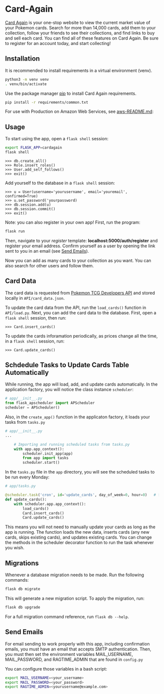 # Card-Again

[Card Again](http://cardagain.net/) is your one-stop website to view the current market value of your Pokemon cards. Search for more than 14,000 cards, add them to your collection, follow your friends to see their collections, and find links to buy and sell each card. You can find all of these features on Card Again. Be sure to register for an account today, and start collecting!


## Installation

It is  recommended to install requirements in a virtual environment (venv).
```bash
python3 -m venv venv
. venv/bin/activate
```
Use the package manager [pip](https://pip.pypa.io/en/stable/) to install Card Again requirements.

```bash
pip install -r requirements/common.txt
```

For use with Production on Amazon Web Services, see [aws-README.md](https://github.com/csulva/Card-Again/blob/main/aws-README.md):



## Usage
To start using the app, open a ```flask shell``` session:
```bash
export FLASK_APP=cardagain
flask shell
```
```shell
>>> db.create_all()
>>> Role.insert_roles()
>>> User.add_self_follows()
>>> exit()
```
Add yourself to the database in a ```flask shell``` session:

```shell
>>> u = User(username='yourusername', email='youremail', confirmed=True)
>>> u.set_password('yourpassword)
>>> db.session.add(u)
>>> db.session.commit()
>>> exit()
```
Note: you can also register in your own app!
First, run the program:

```bash
flask run
```
Then, navigate to your *register* template: __localhost:5000/auth/register__ and register your email address. Confirm yourself as a user by opening the link sent to you in an email (see [Send Emails](#send-emails)).

Now you can add as many cards to your collection as you want. You can also search for other users and follow them. 

## Card Data

The card data is requested from [Pokemon TCG Developers API](https://pokemontcg.io/) and stored locally in ```API/card_data.json```.

To update the card data from the API, run the ```load_cards()``` function in ```API/load.py```.
Next, you can add the card data to the database.
First, open a ```flask shell``` session, then run:

```shell
>>> Card.insert_cards()
```

To update the cards inforamation periodically, as prices change all the time, in a ```flask shell``` session, run:
```shell
>>> Card.update_cards()
```
## Schdedule Tasks to Update Cards Table Automatically

While running, the app will load, add, and update cards automatically. In the application factory, you will notice the class instance ```scheduler```:
```python
# app/__init__.py
from flask_apscheduler import APScheduler
scheduler = APScheduler()
```
Also, in the ```create_app()``` function in the applicaton factory, it loads your tasks from ```tasks.py```
```python
# app/__init__.py
...

    # Importing and running scheduled tasks from tasks.py
    with app.app_context():
        scheduler.init_app(app)
        from app import tasks
        scheduler.start()
```
In the ```tasks.py``` file in the ```app``` directory, you will see the scheduled tasks to be run every Monday:

```python
# app/tasks.py

@scheduler.task('cron', id='update_cards', day_of_week=0, hour=0)   # for day_of_week, 0 is Monday
def update_cards():
    with scheduler.app.app_context():
        load_cards()
        Card.insert_cards()
        Card.update_cards()
```
This means you will not need to manually update your cards as long as the app is running. The function loads the new data, inserts cards (any new cards, skips existing cards), and updates existing cards. You can change the methods in the scheduler decorator function to run the task whenever you wish.

## Migrations
Whenever a database migration needs to be made. Run the following commands:
```bash
flask db migrate
```
This will generate a new migration script. To apply the migration, run:
```bash
flask db upgrade
```

For a full migration command reference, run ```flask db --help```.

## Send Emails

For email sending to work properly with this app, including confirmation emails, you must have an email that accepts SMTP authentication. Then, you must then set the environment variables MAIL_USERNAME, MAIL_PASSWORD, and RAGTIME_ADMIN that are found in ```config.py```

You can configure those variables in a bash script:

```bash
export MAIL_USERNAME=<your_username>
export MAIL_PASSWORD=<your_password>
export RAGTIME_ADMIN=<yourusername@example.com>
```

